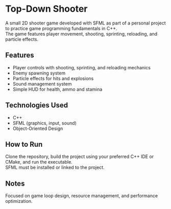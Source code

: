 # Top-Down Shooter

A small 2D shooter game developed with SFML as part of a personal project to practice game programming fundamentals in C++.  
The game features player movement, shooting, sprinting, reloading, and particle effects.

## Features
- Player controls with shooting, sprinting, and reloading mechanics
- Enemy spawning system
- Particle effects for hits and explosions
- Sound management system
- Simple HUD for health, ammo and stamina

## Technologies Used
- C++
- SFML (graphics, input, sound)
- Object-Oriented Design

## How to Run
Clone the repository, build the project using your preferred C++ IDE or CMake, and run the executable.  
SFML must be installed or linked to the project.

## Notes
Focused on game loop design, resource management, and performance optimization.
